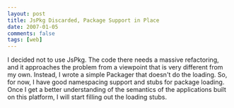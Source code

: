 ```yaml
---
layout: post
title: JsPkg Discarded, Package Support in Place
date: 2007-01-05
comments: false
tags: [web]
---
```


I decided not to use JsPkg. The code there needs a massive
refactoring, and it approaches the problem from a viewpoint that is
very different from my own. Instead, I wrote a simple Packager that
doesn't do the loading. So, for now, I have good namespacing support
and stubs for package loading. Once I get a better understanding of
the semantics of the applications built on this platform, I will start
filling out the loading stubs.
